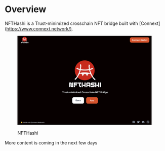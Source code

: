 # Overview

NFTHashi is a Trust-minimized crosschain NFT bridge built with \[Connext]\([https://www.connext.network/)](https://www.connext.network/).

<figure><img src=".gitbook/assets/Screen Shot 2022-11-21 at 22.02.19.png" alt=""><figcaption><p>NFTHashi</p></figcaption></figure>

More content is coming in the next few days
